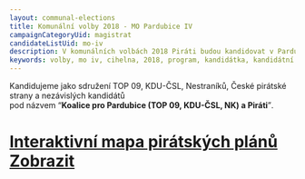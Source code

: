 ```yaml
---
layout: communal-elections
title: Komunální volby 2018 - MO Pardubice IV
campaignCategoryUid: magistrat
candidateListUid: mo-iv
description: V komunálních volbách 2018 Piráti budou kandidovat v Pardubicích. Jak na magistrát, tak i na jednotlivé městské obvody. Prosazujeme transparentní veřejnou správu, participaci veřejnosti, férový přístup ke všem způsobům dopravy a politiku, která využívá možností technologií 21. století pro otevřenou a demokratickou společnost.
keywords: volby, mo iv, cihelna, 2018, program, kandidátka, kandidátní listina, kandidáti, komunální volby
---
```


Kandidujeme jako sdružení TOP 09, KDU-ČSL, Nestraníků, České pirátské strany a
nezávislých kandidátů<br>pod názvem <q>**Koalice pro Pardubice (TOP 09, KDU-ČSL,
NK) a Piráti**</q>.

<div class="pce-im-teaser-big">
    <a href="/komunalni-volby-2018/mapa-piratskych-planu/" title="Interaktivní mapa pirátských plánů" class="pce-im-teaser-big__wrap" style="background: url({% asset 'miscellaneous/im-teaser-landscape.jpg' magick:resize='1122x' magick:crop='1122x300+0+0' magick:gravity='center' @path %}) center no-repeat;">
        <h1 class="pce-im-teaser-big__headline">
            <span class="pce-im-teaser-big__headline-caption">Interaktivní mapa pirátských plánů</span>
            <div href="{{ '/komunalni-volby-2018/mapa-piratskych-planu/' | relative_url }}" class="button pce-im-teaser-big__headline-button">Zobrazit</div>
        </h1>
    </a>
</div>
